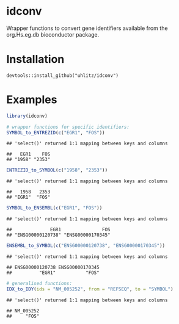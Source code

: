 idconv
================

Wrapper functions to convert gene identifiers available from the org.Hs.eg.db bioconductor package.

Installation
============


    devtools::install_github("uhlitz/idconv")

Examples
========

``` r
library(idconv)

# wrapper functions for specific identifiers:
SYMBOL_to_ENTREZID(c("EGR1", "FOS"))
```

    ## 'select()' returned 1:1 mapping between keys and columns

    ##   EGR1    FOS 
    ## "1958" "2353"

``` r
ENTREZID_to_SYMBOL(c("1958", "2353"))
```

    ## 'select()' returned 1:1 mapping between keys and columns

    ##   1958   2353 
    ## "EGR1"  "FOS"

``` r
SYMBOL_to_ENSEMBL(c("EGR1", "FOS"))
```

    ## 'select()' returned 1:1 mapping between keys and columns

    ##              EGR1               FOS 
    ## "ENSG00000120738" "ENSG00000170345"

``` r
ENSEMBL_to_SYMBOL(c("ENSG00000120738", "ENSG00000170345"))
```

    ## 'select()' returned 1:1 mapping between keys and columns

    ## ENSG00000120738 ENSG00000170345 
    ##          "EGR1"           "FOS"

``` r
# generalised functions:
IDX_to_IDY(ids = "NM_005252", from = "REFSEQ", to = "SYMBOL")
```

    ## 'select()' returned 1:1 mapping between keys and columns

    ## NM_005252 
    ##     "FOS"
